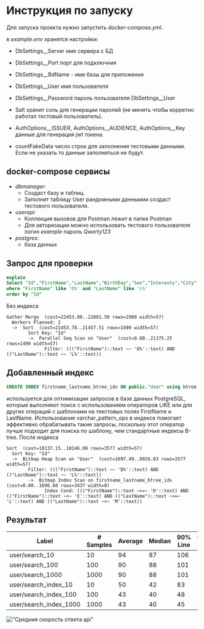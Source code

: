 # Инструкция по запуску

Для запуска проекта нужно запустить *docker-compose.yml*.

в *example.env* хранятся настройки:

- DbSettings__Server имя сервера с БД
- DbSettings__Port порт для подключния
- DbSettings__BdName - имя базы для приложения
- DbSettings__User имя пользователя
- DbSettings__Password пароль пользователя DbSettings__User

- Salt хранит соль для генерации паролей (не менять чтобы корретно работал тестовый пользователь).
- AuthOptions__ISSUER, AuthOptions__AUDIENCE, AuthOptions__Key данные для генерация jwt токена.

- countFakeData число строк для заполнения тестовыми данными. Если не указать то данные заполняться не будут.

## docker-compose сервисы

- *dbmanager*:
	- Создаст базу и таблиц. 
	- Заполнит таблицу User рандомными даннымии создаст тестового пользователя. 
- *userapi*:
	- Коллекция вызовов для Postman лежит в папке Postman
	- Для авторизации можно использовать тестового пользователя логин *example* пароль *Qwerty123*
- *postgres*:
	- база данных




## Запрос для проверки

```sql
explain 
Select "Id","FirstName","LastName","BirthDay","Sex","Interests","City" from "User"
where "FirstName" like 'D%' and "LastName" like 'L%'
order by "Id"
```

Без индекса

```
Gather Merge  (cost=22453.80..22801.50 rows=2980 width=57)
  Workers Planned: 2
  ->  Sort  (cost=21453.78..21457.51 rows=1490 width=57)
        Sort Key: "Id"
        ->  Parallel Seq Scan on "User"  (cost=0.00..21375.25 rows=1490 width=57)
              Filter: ((("FirstName")::text ~~ 'D%'::text) AND (("LastName")::text ~~ 'L%'::text))
```

## Добавленный индекс

```sql
CREATE INDEX firstname_lastname_btree_idx ON public."User" using btree ("FirstName" varchar_pattern_ops,"LastName" varchar_pattern_ops) ;
```
используется для оптимизации запросов в базе данных PostgreSQL, которые выполняют поиск с использованием операторов LIKE или для других операций с шаблонами на текстовых полях FirstName и LastName.
Использование varchar_pattern_ops в индексе помогает эффективно обрабатывать такие запросы, поскольку этот оператор лучше подходит для поиска по шаблону, чем стандартные индексы B-tree.
После индекса

```
Sort  (cost=10137.15..10146.09 rows=3577 width=57)
  Sort Key: "Id"
  ->  Bitmap Heap Scan on "User"  (cost=1697.49..9926.03 rows=3577 width=57)
        Filter: ((("FirstName")::text ~~ 'D%'::text) AND (("LastName")::text ~~ 'L%'::text))
        ->  Bitmap Index Scan on firstname_lastname_btree_idx  (cost=0.00..1696.60 rows=3437 width=0)
              Index Cond: ((("FirstName")::text ~>=~ 'D'::text) AND (("FirstName")::text ~<~ 'E'::text) AND (("LastName")::text ~>=~ 'L'::text) AND (("LastName")::text ~<~ 'M'::text))
```
## Результат

|Label                 |# Samples|Average|Median|90% Line|95% Line|99% Line|Min|Max|Throughput|Received KB/sec|Sent KB/sec|
|----------------------|---------|-------|------|--------|--------|--------|---|---|----------|---------------|-----------|
|user/search_10        |10       |94     |87    |106     |106     |119     |83 |119|10.61571  |6020.17        |1.59       |
|user/search_100       |100      |90     |88    |101     |104     |113     |82 |130|11.07420  |6280.17        |1.65       |
|user/search_1000      |1000     |90     |88    |101     |104     |112     |82 |199|11.01188  |6244.83        |1.65       |
|user/search_index_10  |10       |50     |42    |83      |83      |86      |39 |86 |19.80198  |11229.70       |2.96       |
|user/search_index_100 |100      |43     |40    |48      |55      |97      |38 |125|23.03617  |13063.80       |3.44       |
|user/search_index_1000|1000     |43     |40    |45      |60      |86      |38 |317|22.74692  |12899.77       |3.40       |

!["Средния скорость ответа api"]( )